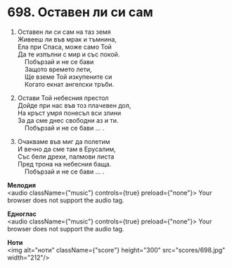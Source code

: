 # 698. Оставен ли си сам  

1. Оставен ли си сам на таз земя  
Живееш ли във мрак и тъмнина,  
Ела при Спаса, може само Той  
Да те изпълни с мир и със покой.  
    Побързай и не се бави  
    Защото времето лети,  
    Ще вземе Той изкупените си  
    Когато екнат ангелски тръби.  

2. Остави Той небесния престол  
Дойде при нас във тоз плачевен дол,  
На кръст умря понесъл вси злини  
За да сме днес свободни аз и ти.  
    Побързай и не се бави ... .  

3. Очакваме във миг да полетим  
И вечно да сме там в Ерусалим,  
Със бели дрехи, палмови листа  
Пред трона на небесния баща.  
    Побързай и не се бави ... .  

__Мелодия__  
<audio className={"music"} controls={true} preload={"none"}><source src="mp3/698.mp3" type="audio/mpeg"/>
Your browser does not support the audio tag.
</audio>  

__Едноглас__  
<audio className={"music"} controls={true} preload={"none"}><source src="transp/698.mp3" type="audio/mpeg"/>
Your browser does not support the audio tag.
</audio>  

__Ноти__  
<img alt="ноти" className={"score"} height="300" src="scores/698.jpg" width="212"/>
